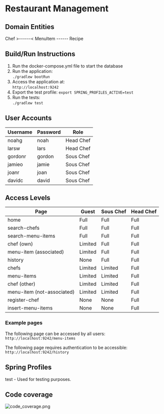 # Restaurant Management

## Domain Entities

Chef >------< MenuItem ------ Recipe

## Build/Run Instructions

1. Run the docker-compose.yml file to start the database  
2. Run the application:  
```./gradlew bootRun```
3. Access the application at:  
```http://localhost:9242```
4. Export the test profile:
```export SPRING_PROFILES_ACTIVE=test```
5. Run the tests:  
```./gradlew test```

## User Accounts

| Username | Password | Role      |
|----------|----------|-----------|
| noahg    | noah     | Head Chef |
| larsw    | lars     | Head Chef |
| gordonr  | gordon   | Sous Chef |
| jamieo   | jamie    | Sous Chef |
| joanr    | joan     | Sous Chef |
| davidc   | david    | Sous Chef |

## Access Levels

| Page                       | Guest   | Sous Chef | Head Chef |
|----------------------------|---------|-----------|-----------|
| home                       | Full    | Full      | Full      | 
| search-chefs               | Full    | Full      | Full      |
| search-menu-items          | Full    | Full      | Full      |
| chef (own)                 | Limited | Full      | Full      |
| menu-item (associated)     | Limited | Full      | Full      |
| history                    | None    | Full      | Full      |
| chefs                      | Limited | Limited   | Full      |
| menu-items                 | Limited | Limited   | Full      |   
| chef (other)               | Limited | Limited   | Full      |
| menu-item (not-associated) | Limited | Limited   | Full      |
| register-chef              | None    | None      | Full      |
| insert-menu-items          | None    | None      | Full      |

### Example pages

The following page can be accessed by all users:  
```http://localhost:9242/menu-items```

The following page requires authentication to be accessible:  
```http://localhost:9242/history```

## Spring Profiles

test - Used for testing purposes.

## Code coverage

![code_coverage.png](code_coverage.png)
